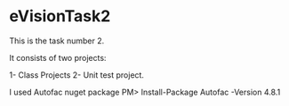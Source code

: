 # eVisionTask2

This is the task number 2.

It consists of two projects: 

1- Class Projects 
2- Unit test project.

I used Autofac nuget package PM> Install-Package Autofac -Version 4.8.1
